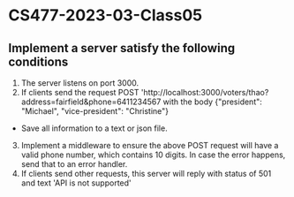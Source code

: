 # CS477-2023-03-Class05
## Implement a server satisfy the following conditions
1. The server listens on port 3000.
2. If clients send the request POST 'http://localhost:3000/voters/thao?address=fairfield&phone=6411234567
    with the body {"president": "Michael", "vice-president": "Christine"}
* Save all information to a text or json file.
3. Implement a middleware to ensure the above POST request will have a valid phone number, which contains 10 digits. In case the error happens, send that to an error handler.
4. If clients send other requests, this server will reply with status of 501 and text 'API is not supported'